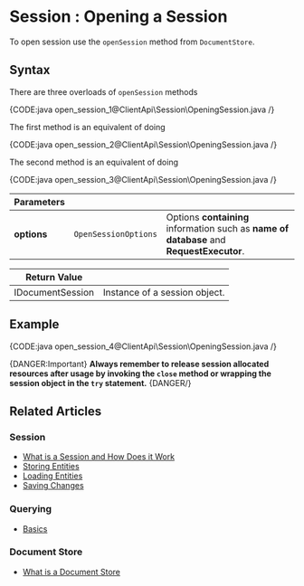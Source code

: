 # Session : Opening a Session

To open session use the `openSession` method from `DocumentStore`.

## Syntax

There are three overloads of `openSession` methods

{CODE:java open_session_1@ClientApi\Session\OpeningSession.java /}

The first method is an equivalent of doing

{CODE:java open_session_2@ClientApi\Session\OpeningSession.java /}

The second method is an equivalent of doing

{CODE:java open_session_3@ClientApi\Session\OpeningSession.java /}

| Parameters | | |
| ------------- | ------------- | ----- |
| **options** | `OpenSessionOptions` | Options **containing** information such as **name of database** and **RequestExecutor**. |

| Return Value | |
| ------------- | ----- |
| IDocumentSession | Instance of a session object. |

## Example

{CODE:java open_session_4@ClientApi\Session\OpeningSession.java /}

{DANGER:Important}
**Always remember to release session allocated resources after usage by invoking the `close` method or wrapping the session object in the `try` statement.**
{DANGER/}

## Related Articles

### Session

- [What is a Session and How Does it Work](../../client-api/session/what-is-a-session-and-how-does-it-work) 
- [Storing Entities](../../client-api/session/storing-entities)
- [Loading Entities](../../client-api/session/loading-entities)
- [Saving Changes](../../client-api/session/saving-changes)

### Querying

- [Basics](../../indexes/querying/basics)

### Document Store

- [What is a Document Store](../../client-api/what-is-a-document-store)
